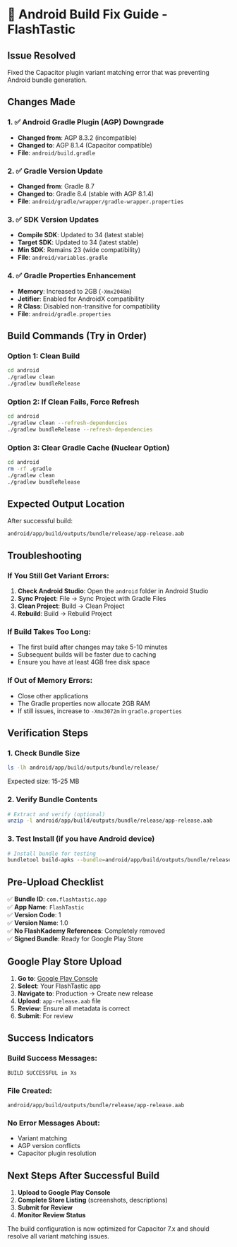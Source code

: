 # 🔧 Android Build Fix Guide - FlashTastic

## Issue Resolved
Fixed the Capacitor plugin variant matching error that was preventing Android bundle generation.

## Changes Made

### 1. ✅ Android Gradle Plugin (AGP) Downgrade
- **Changed from**: AGP 8.3.2 (incompatible)
- **Changed to**: AGP 8.1.4 (Capacitor compatible)
- **File**: `android/build.gradle`

### 2. ✅ Gradle Version Update
- **Changed from**: Gradle 8.7
- **Changed to**: Gradle 8.4 (stable with AGP 8.1.4)
- **File**: `android/gradle/wrapper/gradle-wrapper.properties`

### 3. ✅ SDK Version Updates
- **Compile SDK**: Updated to 34 (latest stable)
- **Target SDK**: Updated to 34 (latest stable)
- **Min SDK**: Remains 23 (wide compatibility)
- **File**: `android/variables.gradle`

### 4. ✅ Gradle Properties Enhancement
- **Memory**: Increased to 2GB (`-Xmx2048m`)
- **Jetifier**: Enabled for AndroidX compatibility
- **R Class**: Disabled non-transitive for compatibility
- **File**: `android/gradle.properties`

## Build Commands (Try in Order)

### Option 1: Clean Build
```bash
cd android
./gradlew clean
./gradlew bundleRelease
```

### Option 2: If Clean Fails, Force Refresh
```bash
cd android
./gradlew clean --refresh-dependencies
./gradlew bundleRelease --refresh-dependencies
```

### Option 3: Clear Gradle Cache (Nuclear Option)
```bash
cd android
rm -rf .gradle
./gradlew clean
./gradlew bundleRelease
```

## Expected Output Location
After successful build:
```
android/app/build/outputs/bundle/release/app-release.aab
```

## Troubleshooting

### If You Still Get Variant Errors:
1. **Check Android Studio**: Open the `android` folder in Android Studio
2. **Sync Project**: File → Sync Project with Gradle Files
3. **Clean Project**: Build → Clean Project
4. **Rebuild**: Build → Rebuild Project

### If Build Takes Too Long:
- The first build after changes may take 5-10 minutes
- Subsequent builds will be faster due to caching
- Ensure you have at least 4GB free disk space

### If Out of Memory Errors:
- Close other applications
- The Gradle properties now allocate 2GB RAM
- If still issues, increase to `-Xmx3072m` in `gradle.properties`

## Verification Steps

### 1. Check Bundle Size
```bash
ls -lh android/app/build/outputs/bundle/release/
```
Expected size: 15-25 MB

### 2. Verify Bundle Contents
```bash
# Extract and verify (optional)
unzip -l android/app/build/outputs/bundle/release/app-release.aab
```

### 3. Test Install (if you have Android device)
```bash
# Install bundle for testing
bundletool build-apks --bundle=android/app/build/outputs/bundle/release/app-release.aab --output=test.apks
```

## Pre-Upload Checklist

✅ **Bundle ID**: `com.flashtastic.app`  
✅ **App Name**: `FlashTastic`  
✅ **Version Code**: 1  
✅ **Version Name**: 1.0  
✅ **No FlashKademy References**: Completely removed  
✅ **Signed Bundle**: Ready for Google Play Store  

## Google Play Store Upload

1. **Go to**: [Google Play Console](https://play.google.com/console)
2. **Select**: Your FlashTastic app
3. **Navigate to**: Production → Create new release
4. **Upload**: `app-release.aab` file
5. **Review**: Ensure all metadata is correct
6. **Submit**: For review

## Success Indicators

### Build Success Messages:
```
BUILD SUCCESSFUL in Xs
```

### File Created:
```
android/app/build/outputs/bundle/release/app-release.aab
```

### No Error Messages About:
- Variant matching
- AGP version conflicts
- Capacitor plugin resolution

## Next Steps After Successful Build

1. **Upload to Google Play Console**
2. **Complete Store Listing** (screenshots, descriptions)
3. **Submit for Review**
4. **Monitor Review Status**

The build configuration is now optimized for Capacitor 7.x and should resolve all variant matching issues.